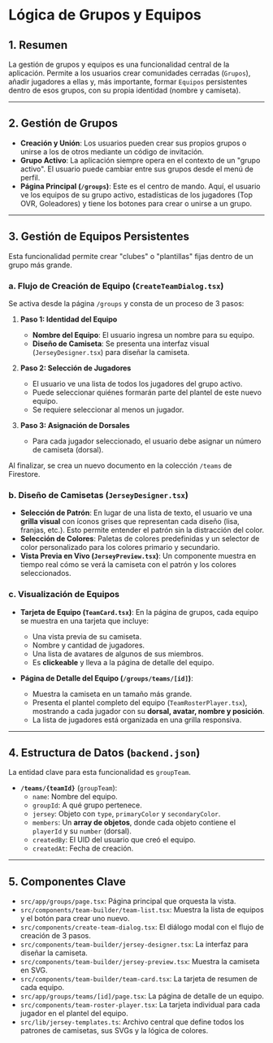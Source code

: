 # Lógica de Grupos y Equipos

## 1. Resumen

La gestión de grupos y equipos es una funcionalidad central de la aplicación. Permite a los usuarios crear comunidades cerradas (`Grupos`), añadir jugadores a ellas y, más importante, formar `Equipos` persistentes dentro de esos grupos, con su propia identidad (nombre y camiseta).

---

## 2. Gestión de Grupos

-   **Creación y Unión**: Los usuarios pueden crear sus propios grupos o unirse a los de otros mediante un código de invitación.
-   **Grupo Activo**: La aplicación siempre opera en el contexto de un "grupo activo". El usuario puede cambiar entre sus grupos desde el menú de perfil.
-   **Página Principal (`/groups`)**: Este es el centro de mando. Aquí, el usuario ve los equipos de su grupo activo, estadísticas de los jugadores (Top OVR, Goleadores) y tiene los botones para crear o unirse a un grupo.

---

## 3. Gestión de Equipos Persistentes

Esta funcionalidad permite crear "clubes" o "plantillas" fijas dentro de un grupo más grande.

### a. Flujo de Creación de Equipo (`CreateTeamDialog.tsx`)

Se activa desde la página `/groups` y consta de un proceso de 3 pasos:

1.  **Paso 1: Identidad del Equipo**
    -   **Nombre del Equipo**: El usuario ingresa un nombre para su equipo.
    -   **Diseño de Camiseta**: Se presenta una interfaz visual (`JerseyDesigner.tsx`) para diseñar la camiseta.

2.  **Paso 2: Selección de Jugadores**
    -   El usuario ve una lista de todos los jugadores del grupo activo.
    -   Puede seleccionar quiénes formarán parte del plantel de este nuevo equipo.
    -   Se requiere seleccionar al menos un jugador.

3.  **Paso 3: Asignación de Dorsales**
    -   Para cada jugador seleccionado, el usuario debe asignar un número de camiseta (dorsal).

Al finalizar, se crea un nuevo documento en la colección `/teams` de Firestore.

### b. Diseño de Camisetas (`JerseyDesigner.tsx`)

-   **Selección de Patrón**: En lugar de una lista de texto, el usuario ve una **grilla visual** con íconos grises que representan cada diseño (lisa, franjas, etc.). Esto permite entender el patrón sin la distracción del color.
-   **Selección de Colores**: Paletas de colores predefinidas y un selector de color personalizado para los colores primario y secundario.
-   **Vista Previa en Vivo (`JerseyPreview.tsx`)**: Un componente muestra en tiempo real cómo se verá la camiseta con el patrón y los colores seleccionados.

### c. Visualización de Equipos

-   **Tarjeta de Equipo (`TeamCard.tsx`)**: En la página de grupos, cada equipo se muestra en una tarjeta que incluye:
    -   Una vista previa de su camiseta.
    -   Nombre y cantidad de jugadores.
    -   Una lista de avatares de algunos de sus miembros.
    -   Es **clickeable** y lleva a la página de detalle del equipo.

-   **Página de Detalle del Equipo (`/groups/teams/[id]`)**:
    -   Muestra la camiseta en un tamaño más grande.
    -   Presenta el plantel completo del equipo (`TeamRosterPlayer.tsx`), mostrando a cada jugador con su **dorsal, avatar, nombre y posición**.
    -   La lista de jugadores está organizada en una grilla responsiva.

---

## 4. Estructura de Datos (`backend.json`)

La entidad clave para esta funcionalidad es `groupTeam`.

-   **`/teams/{teamId}`** (`groupTeam`):
    -   `name`: Nombre del equipo.
    -   `groupId`: A qué grupo pertenece.
    -   `jersey`: Objeto con `type`, `primaryColor` y `secondaryColor`.
    -   `members`: Un **array de objetos**, donde cada objeto contiene el `playerId` y su `number` (dorsal).
    -   `createdBy`: El UID del usuario que creó el equipo.
    -   `createdAt`: Fecha de creación.

---

## 5. Componentes Clave

-   `src/app/groups/page.tsx`: Página principal que orquesta la vista.
-   `src/components/team-builder/team-list.tsx`: Muestra la lista de equipos y el botón para crear uno nuevo.
-   `src/components/create-team-dialog.tsx`: El diálogo modal con el flujo de creación de 3 pasos.
-   `src/components/team-builder/jersey-designer.tsx`: La interfaz para diseñar la camiseta.
-   `src/components/team-builder/jersey-preview.tsx`: Muestra la camiseta en SVG.
-   `src/components/team-builder/team-card.tsx`: La tarjeta de resumen de cada equipo.
-   `src/app/groups/teams/[id]/page.tsx`: La página de detalle de un equipo.
-   `src/components/team-roster-player.tsx`: La tarjeta individual para cada jugador en el plantel del equipo.
-   `src/lib/jersey-templates.ts`: Archivo central que define todos los patrones de camisetas, sus SVGs y la lógica de colores.
